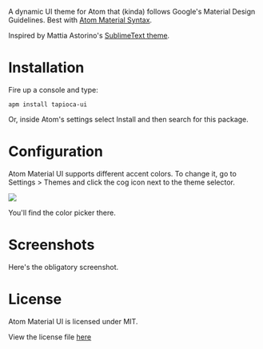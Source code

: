 A dynamic UI theme for Atom that (kinda) follows Google's Material Design Guidelines. Best with [Atom Material Syntax](https://github.com/atom-material/atom-material-syntax).

Inspired by Mattia Astorino's [SublimeText theme](https://github.com/equinusocio/material-theme).

# Installation

Fire up a console and type:

```shell
apm install tapioca-ui
```

Or, inside Atom's settings select Install and then search for this package.

# Configuration

Atom Material UI supports different accent colors. To change it, go to Settings > Themes and click the cog icon next to the theme selector.

![](http://i.imgur.com/pf3oiZr.png)

You'll find the color picker there.

# Screenshots

Here's the obligatory screenshot.

# License
Atom Material UI is licensed under MIT.

View the license file [here](https://github.com/atom-material/atom-material-ui/blob/master/LICENSE.md)
